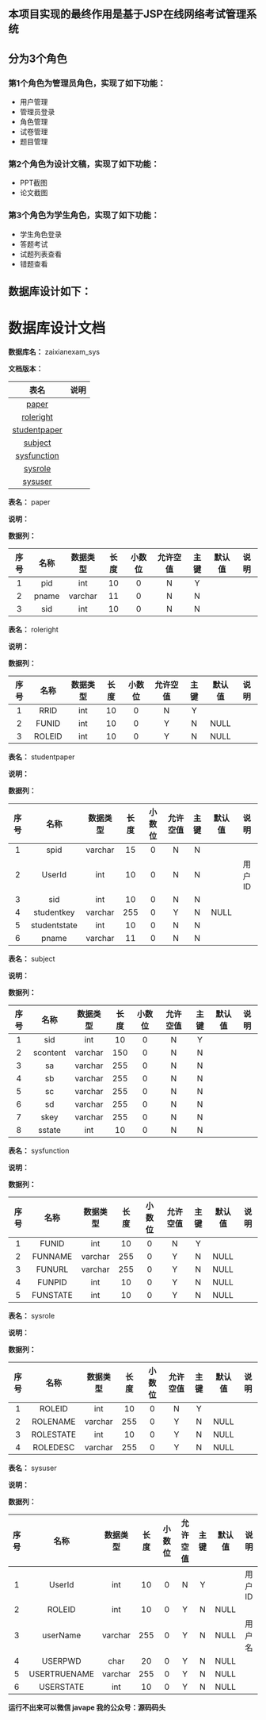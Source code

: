 ## 本项目实现的最终作用是基于JSP在线网络考试管理系统
## 分为3个角色
### 第1个角色为管理员角色，实现了如下功能：
 - 用户管理
 - 管理员登录
 - 角色管理
 - 试卷管理
 - 题目管理
### 第2个角色为设计文稿，实现了如下功能：
 - PPT截图
 - 论文截图
### 第3个角色为学生角色，实现了如下功能：
 - 学生角色登录
 - 答题考试
 - 试题列表查看
 - 错题查看
## 数据库设计如下：
# 数据库设计文档

**数据库名：** zaixianexam_sys

**文档版本：** 


| 表名                  | 说明       |
| :---: | :---: |
| [paper](#paper) |  |
| [roleright](#roleright) |  |
| [studentpaper](#studentpaper) |  |
| [subject](#subject) |  |
| [sysfunction](#sysfunction) |  |
| [sysrole](#sysrole) |  |
| [sysuser](#sysuser) |  |

**表名：** <a id="paper">paper</a>

**说明：** 

**数据列：**

| 序号 | 名称 | 数据类型 |  长度  | 小数位 | 允许空值 | 主键 | 默认值 | 说明 |
| :---: | :---: | :---: | :---: | :---: | :---: | :---: | :---: | :---: |
|  1   | pid |   int   | 10 |   0    |    N     |  Y   |       |   |
|  2   | pname |   varchar   | 11 |   0    |    N     |  N   |       |   |
|  3   | sid |   int   | 10 |   0    |    N     |  N   |       |   |

**表名：** <a id="roleright">roleright</a>

**说明：** 

**数据列：**

| 序号 | 名称 | 数据类型 |  长度  | 小数位 | 允许空值 | 主键 | 默认值 | 说明 |
| :---: | :---: | :---: | :---: | :---: | :---: | :---: | :---: | :---: |
|  1   | RRID |   int   | 10 |   0    |    N     |  Y   |       |   |
|  2   | FUNID |   int   | 10 |   0    |    Y     |  N   |   NULL    |   |
|  3   | ROLEID |   int   | 10 |   0    |    Y     |  N   |   NULL    |   |

**表名：** <a id="studentpaper">studentpaper</a>

**说明：** 

**数据列：**

| 序号 | 名称 | 数据类型 |  长度  | 小数位 | 允许空值 | 主键 | 默认值 | 说明 |
| :---: | :---: | :---: | :---: | :---: | :---: | :---: | :---: | :---: |
|  1   | spid |   varchar   | 15 |   0    |    N     |  N   |       |   |
|  2   | UserId |   int   | 10 |   0    |    N     |  N   |       | 用户ID  |
|  3   | sid |   int   | 10 |   0    |    N     |  N   |       |   |
|  4   | studentkey |   varchar   | 255 |   0    |    Y     |  N   |   NULL    |   |
|  5   | studentstate |   int   | 10 |   0    |    N     |  N   |       |   |
|  6   | pname |   varchar   | 11 |   0    |    N     |  N   |       |   |

**表名：** <a id="subject">subject</a>

**说明：** 

**数据列：**

| 序号 | 名称 | 数据类型 |  长度  | 小数位 | 允许空值 | 主键 | 默认值 | 说明 |
| :---: | :---: | :---: | :---: | :---: | :---: | :---: | :---: | :---: |
|  1   | sid |   int   | 10 |   0    |    N     |  Y   |       |   |
|  2   | scontent |   varchar   | 150 |   0    |    N     |  N   |       |   |
|  3   | sa |   varchar   | 255 |   0    |    N     |  N   |       |   |
|  4   | sb |   varchar   | 255 |   0    |    N     |  N   |       |   |
|  5   | sc |   varchar   | 255 |   0    |    N     |  N   |       |   |
|  6   | sd |   varchar   | 255 |   0    |    N     |  N   |       |   |
|  7   | skey |   varchar   | 255 |   0    |    N     |  N   |       |   |
|  8   | sstate |   int   | 10 |   0    |    N     |  N   |       |   |

**表名：** <a id="sysfunction">sysfunction</a>

**说明：** 

**数据列：**

| 序号 | 名称 | 数据类型 |  长度  | 小数位 | 允许空值 | 主键 | 默认值 | 说明 |
| :---: | :---: | :---: | :---: | :---: | :---: | :---: | :---: | :---: |
|  1   | FUNID |   int   | 10 |   0    |    N     |  Y   |       |   |
|  2   | FUNNAME |   varchar   | 255 |   0    |    Y     |  N   |   NULL    |   |
|  3   | FUNURL |   varchar   | 255 |   0    |    Y     |  N   |   NULL    |   |
|  4   | FUNPID |   int   | 10 |   0    |    Y     |  N   |   NULL    |   |
|  5   | FUNSTATE |   int   | 10 |   0    |    Y     |  N   |   NULL    |   |

**表名：** <a id="sysrole">sysrole</a>

**说明：** 

**数据列：**

| 序号 | 名称 | 数据类型 |  长度  | 小数位 | 允许空值 | 主键 | 默认值 | 说明 |
| :---: | :---: | :---: | :---: | :---: | :---: | :---: | :---: | :---: |
|  1   | ROLEID |   int   | 10 |   0    |    N     |  Y   |       |   |
|  2   | ROLENAME |   varchar   | 255 |   0    |    Y     |  N   |   NULL    |   |
|  3   | ROLESTATE |   int   | 10 |   0    |    Y     |  N   |   NULL    |   |
|  4   | ROLEDESC |   varchar   | 255 |   0    |    Y     |  N   |   NULL    |   |

**表名：** <a id="sysuser">sysuser</a>

**说明：** 

**数据列：**

| 序号 | 名称 | 数据类型 |  长度  | 小数位 | 允许空值 | 主键 | 默认值 | 说明 |
| :---: | :---: | :---: | :---: | :---: | :---: | :---: | :---: | :---: |
|  1   | UserId |   int   | 10 |   0    |    N     |  Y   |       | 用户ID  |
|  2   | ROLEID |   int   | 10 |   0    |    Y     |  N   |   NULL    |   |
|  3   | userName |   varchar   | 255 |   0    |    Y     |  N   |   NULL    | 用户名  |
|  4   | USERPWD |   char   | 20 |   0    |    Y     |  N   |   NULL    |   |
|  5   | USERTRUENAME |   varchar   | 255 |   0    |    Y     |  N   |   NULL    |   |
|  6   | USERSTATE |   int   | 10 |   0    |    Y     |  N   |   NULL    |   |

**运行不出来可以微信 javape 我的公众号：源码码头**
